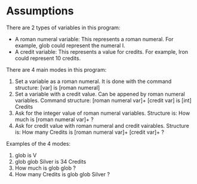 # Assumptions


There are 2 types of variables in this program:
* A roman numeral variable: This represents a roman numeral. For example, glob could represent the numeral I.
* A credit variable: This represents a value for credits. For example, Iron could represent 10 credits.


There are 4 main modes in this program:
1) Set a variable as a roman numeral. It is done with the command structure: [var] is [roman numeral]
2) Set a variable with a credit value. Can be appened by roman numeral variables. Command structure: [roman numeral var]+ [credit var] is [int] Credits 
3) Ask for the integer value of roman numeral variables. Structure is: How much is [roman numeral var]+ ?
4) Ask for credit value with roman numeral and credit vairables. Structure is: How many Credits is [roman numeral var]+ [credit var]+ ?


Examples of the 4 modes:
1) glob is V
2) glob glob Silver is 34 Credits
3) How much is glob glob ?
4) How many Credits is glob glob Silver ?
